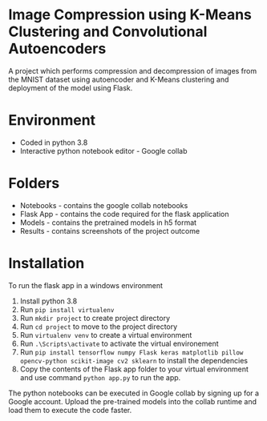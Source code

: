 # Image Compression using K-Means Clustering and Convolutional Autoencoders

A project which performs compression and decompression of images from the MNIST dataset using autoencoder and K-Means clustering and deployment of the model using Flask.


# Environment
 - Coded in python 3.8
 - Interactive python notebook editor - Google collab

# Folders
- Notebooks - contains the google collab notebooks
- Flask App - contains the code required for the flask application 
- Models - contains the pretrained models in h5 format
- Results - contains screenshots of the project outcome 

# Installation
To run the flask app in a  windows environment

 1. Install python 3.8
 2. Run ```pip install virtualenv```
 3. Run ```mkdir project``` to create project directory
 4. Run ```cd project``` to move to the project directory
 5. Run ```virtualenv venv``` to create a virtual environment
 6. Run ```.\Scripts\activate```  to activate the virtual environement
 7. Run ```pip install tensorflow numpy Flask keras matplotlib pillow opencv-python scikit-image cv2 sklearn``` to install the dependencies
 8. Copy the contents of the Flask app folder to your virtual environment and use command ```python app.py``` to run the app. 

The python notebooks can be executed in Google collab by signing up for a Google account. 
Upload the pre-trained models into the collab runtime and load them to execute the code faster. 
